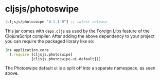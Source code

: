 # cljsjs/photoswipe

[](dependency)
```clojure
[cljsjs/photoswipe "4.1.1-0"] ;; latest release
```
[](/dependency)

This jar comes with `deps.cljs` as used by the [Foreign Libs][flibs] feature
of the ClojureScript compiler. After adding the above dependency to your project
you can require the packaged library like so:

```clojure
(ns application.core
  (:require [cljsjs.photoswipe]
            [cljsjs.photoswipe-ui-default]))
```

The Photoswipe default ui is a split off into a separate namespace, as seen above.

[flibs]: https://clojurescript.org/reference/packaging-foreign-deps
